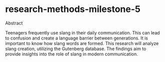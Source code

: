 # research-methods-milestone-5

Abstract

Teenagers frequently use slang in their daily communication. This can lead to confusion and create a language barrier between generations. It is important to know how slang words are formed. This research will analyze slang creation, utilizing the Gutenberg database. The findings aim to provide insights into the role of slang in modern communication.
